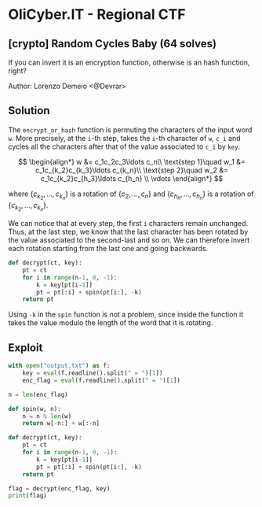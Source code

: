 # OliCyber.IT - Regional CTF

## [crypto] Random Cycles Baby (64 solves)

If you can invert it is an encryption function, otherwise is an hash function, right?

Author: Lorenzo Demeio <@Devrar>

## Solution

The `encrypt_or_hash` function is permuting the characters of the input word `w`. More precisely, at the `i`-th step, takes the `i`-th character of `w`, `c_i` and cycles all the characters after that of the value associated to `c_i` by `key`.

$$
\begin{align*}
w &= c_1c_2c_3\ldots c_n\\
\text{step 1}\quad w_1 &= c_1c_{k_2}c_{k_3}\ldots c_{k_n}\\
\text{step 2}\quad w_2 &= c_1c_{k_2}c_{h_3}\ldots c_{h_n} \\
\vdots
\end{align*}
$$

where $\{c_{k_2}, \ldots, c_{k_n}\}$ is a rotation of $\{c_2, \ldots, c_n\}$ and $\{c_{h_h}, \ldots, c_{h_n}\}$ is a rotation of $\{c_{k_2}, \ldots, c_{k_n}\}$.

We can notice that at every step, the first `i` characters remain unchanged. Thus, at the last step, we know that the last character has been rotated by the value associated to the second-last and so on. We can therefore invert each rotation starting from the last one and going backwards.

```py
def decrypt(ct, key):
    pt = ct
    for i in range(n-1, 0, -1):
        k = key[pt[i-1]]
        pt = pt[:i] + spin(pt[i:], -k)
    return pt
```

Using `-k` in the `spin` function is not a problem, since inside the function it takes the value modulo the length of the word that it is rotating.

## Exploit

```py
with open("output.txt") as f:
    key = eval(f.readline().split(" = ")[1])
    enc_flag = eval(f.readline().split(" = ")[1])

n = len(enc_flag)

def spin(w, n):
    n = n % len(w)
    return w[-n:] + w[:-n]

def decrypt(ct, key):
    pt = ct
    for i in range(n-1, 0, -1):
        k = key[pt[i-1]]
        pt = pt[:i] + spin(pt[i:], -k)
    return pt

flag = decrypt(enc_flag, key)
print(flag)
```
